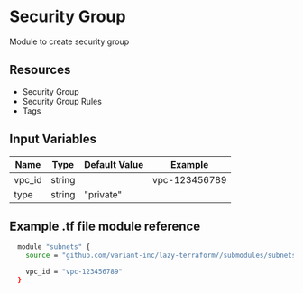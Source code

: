 # Security Group

Module to create security group

## Resources

- Security Group
- Security Group Rules
- Tags

## Input Variables

| Name          | Type          | Default Value | Example |
| ------------- | ------------- | ------------- | ------- |
| vpc_id | string |  | vpc-123456789        |
| type          | string        | "private"         |         |

## Example .tf file module reference

```bash
  module "subnets" {
    source = "github.com/variant-inc/lazy-terraform//submodules/subnets"

    vpc_id = "vpc-123456789"
  }
```
